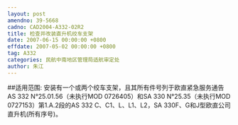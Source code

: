 ```yaml
---
layout: post
amendno: 39-5668
cadno: CAD2004-A332-02R2
title: 检查并改装直升机绞车支架
date: 2007-06-15 00:00:00 +0800
effdate: 2007-05-02 00:00:00 +0800
tag: A332
categories: 民航中南地区管理局适航审定处
author: 朱江
---
```


##适用范围:
安装有一个或两个绞车支架，且其所有件号列于欧直紧急服务通告AS 332 N°25.01.56（未执行MOD 0726405）和SA 330 N°25.35（未执行MOD 0727153）第1.A.2段的AS 332 C、C1、L、L1、L2，SA 330F、G和J型欧直公司直升机(所有序号)。

